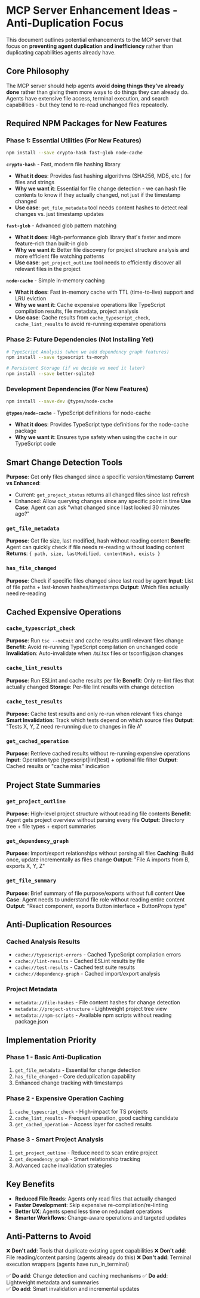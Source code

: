 # MCP Server Enhancement Ideas - Anti-Duplication Focus

This document outlines potential enhancements to the MCP server that focus on **preventing agent duplication and inefficiency** rather than duplicating capabilities agents already have.

## Core Philosophy

The MCP server should help agents **avoid doing things they've already done** rather than giving them more ways to do things they can already do. Agents have extensive file access, terminal execution, and search capabilities - but they tend to re-read unchanged files repeatedly.

## Required NPM Packages for New Features

### Phase 1: Essential Utilities (For New Features)
```bash
npm install --save crypto-hash fast-glob node-cache
```

**`crypto-hash`** - Fast, modern file hashing library
- **What it does**: Provides fast hashing algorithms (SHA256, MD5, etc.) for files and strings
- **Why we want it**: Essential for file change detection - we can hash file contents to know if they actually changed, not just if the timestamp changed
- **Use case**: `get_file_metadata` tool needs content hashes to detect real changes vs. just timestamp updates

**`fast-glob`** - Advanced glob pattern matching
- **What it does**: High-performance glob library that's faster and more feature-rich than built-in glob
- **Why we want it**: Better file discovery for project structure analysis and more efficient file watching patterns
- **Use case**: `get_project_outline` tool needs to efficiently discover all relevant files in the project

**`node-cache`** - Simple in-memory caching
- **What it does**: Fast in-memory cache with TTL (time-to-live) support and LRU eviction
- **Why we want it**: Cache expensive operations like TypeScript compilation results, file metadata, project analysis
- **Use case**: Cache results from `cache_typescript_check`, `cache_lint_results` to avoid re-running expensive operations

### Phase 2: Future Dependencies (Not Installing Yet)
```bash
# TypeScript Analysis (when we add dependency graph features)
npm install --save typescript ts-morph

# Persistent Storage (if we decide we need it later)
npm install --save better-sqlite3
```

### Development Dependencies (For New Features)
```bash
npm install --save-dev @types/node-cache
```

**`@types/node-cache`** - TypeScript definitions for node-cache
- **What it does**: Provides TypeScript type definitions for the node-cache package
- **Why we want it**: Ensures type safety when using the cache in our TypeScript code

## Smart Change Detection Tools
**Purpose**: Get only files changed since a specific version/timestamp
**Current vs Enhanced**: 
- Current: `get_project_status` returns all changed files since last refresh
- Enhanced: Allow querying changes since any specific point in time
**Use Case**: Agent can ask "what changed since I last looked 30 minutes ago?"

### `get_file_metadata` 
**Purpose**: Get file size, last modified, hash without reading content
**Benefit**: Agent can quickly check if file needs re-reading without loading content
**Returns**: `{ path, size, lastModified, contentHash, exists }`

### `has_file_changed`
**Purpose**: Check if specific files changed since last read by agent
**Input**: List of file paths + last-known hashes/timestamps
**Output**: Which files actually need re-reading

## Cached Expensive Operations

### `cache_typescript_check`
**Purpose**: Run `tsc --noEmit` and cache results until relevant files change
**Benefit**: Avoid re-running TypeScript compilation on unchanged code
**Invalidation**: Auto-invalidate when .ts/.tsx files or tsconfig.json changes

### `cache_lint_results`
**Purpose**: Run ESLint and cache results per file
**Benefit**: Only re-lint files that actually changed
**Storage**: Per-file lint results with change detection

### `cache_test_results` 
**Purpose**: Cache test results and only re-run when relevant files change
**Smart Invalidation**: Track which tests depend on which source files
**Output**: "Tests X, Y, Z need re-running due to changes in file A"

### `get_cached_operation`
**Purpose**: Retrieve cached results without re-running expensive operations
**Input**: Operation type (typescript|lint|test) + optional file filter
**Output**: Cached results or "cache miss" indication

## Project State Summaries

### `get_project_outline`
**Purpose**: High-level project structure without reading file contents
**Benefit**: Agent gets project overview without parsing every file
**Output**: Directory tree + file types + export summaries

### `get_dependency_graph`
**Purpose**: Import/export relationships without parsing all files
**Caching**: Build once, update incrementally as files change
**Output**: "File A imports from B, exports X, Y, Z"

### `get_file_summary`
**Purpose**: Brief summary of file purpose/exports without full content
**Use Case**: Agent needs to understand file role without reading entire content
**Output**: "React component, exports Button interface + ButtonProps type"

## Anti-Duplication Resources

### Cached Analysis Results
- `cache://typescript-errors` - Cached TypeScript compilation errors
- `cache://lint-results` - Cached ESLint results by file  
- `cache://test-results` - Cached test suite results
- `cache://dependency-graph` - Cached import/export analysis

### Project Metadata
- `metadata://file-hashes` - File content hashes for change detection
- `metadata://project-structure` - Lightweight project tree view
- `metadata://npm-scripts` - Available npm scripts without reading package.json

## Implementation Priority

### Phase 1 - Basic Anti-Duplication
1. `get_file_metadata` - Essential for change detection
2. `has_file_changed` - Core deduplication capability
3. Enhanced change tracking with timestamps

### Phase 2 - Expensive Operation Caching  
1. `cache_typescript_check` - High-impact for TS projects
2. `cache_lint_results` - Frequent operation, good caching candidate
3. `get_cached_operation` - Access layer for cached results

### Phase 3 - Smart Project Analysis
1. `get_project_outline` - Reduce need to scan entire project
2. `get_dependency_graph` - Smart relationship tracking
3. Advanced cache invalidation strategies

## Key Benefits

- **Reduced File Reads**: Agents only read files that actually changed
- **Faster Development**: Skip expensive re-compilation/re-linting
- **Better UX**: Agents spend less time on redundant operations
- **Smarter Workflows**: Change-aware operations and targeted updates

## Anti-Patterns to Avoid

❌ **Don't add**: Tools that duplicate existing agent capabilities
❌ **Don't add**: File reading/content parsing (agents already do this)
❌ **Don't add**: Terminal execution wrappers (agents have run_in_terminal)

✅ **Do add**: Change detection and caching mechanisms
✅ **Do add**: Lightweight metadata and summaries  
✅ **Do add**: Smart invalidation and incremental updates

